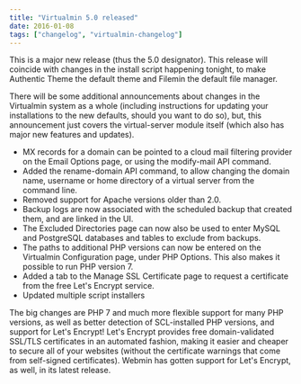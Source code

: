 ```yaml
---
title: "Virtualmin 5.0 released"
date: 2016-01-08
tags: ["changelog", "virtualmin-changelog"]
---
```


This is a major new release (thus the 5.0 designator). This release will coincide with changes in the install script happening tonight, to make Authentic Theme the default theme and Filemin the default file manager.

There will be some additional announcements about changes in the Virtualmin system as a whole (including instructions for updating your installations to the new defaults, should you want to do so), but, this announcement just covers the virtual-server module itself (which also has major new features and updates).

  - MX records for a domain can be pointed to a cloud mail filtering provider on the Email Options page, or using the modify-mail API command.
  - Added the rename-domain API command, to allow changing the domain name, username or home directory of a virtual server from the command line.
  - Removed support for Apache versions older than 2.0.
  - Backup logs are now associated with the scheduled backup that created them, and are linked in the UI.
  - The Excluded Directories page can now also be used to enter MySQL and PostgreSQL databases and tables to exclude from backups.
  - The paths to additional PHP versions can now be entered on the Virtualmin Configuration page, under PHP Options. This also makes it possible to run PHP version 7.
  - Added a tab to the Manage SSL Certificate page to request a certificate from the free Let's Encrypt service.
  - Updated multiple script installers

The big changes are PHP 7 and much more flexible support for many PHP versions, as well as better detection of SCL-installed PHP versions, and support for Let's Encrypt! Let's Encrypt provides free domain-validated SSL/TLS certificates in an automated fashion, making it easier and cheaper to secure all of your websites (without the certificate warnings that come from self-signed certificates). Webmin has gotten support for Let's Encrypt, as well, in its latest release.
